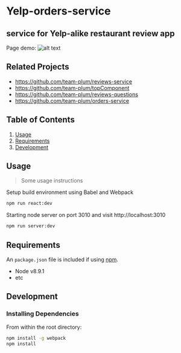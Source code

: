 # Yelp-orders-service
## service for Yelp-alike restaurant review app

Page demo:
![alt text](https://i.imgur.com/r1VxsN3.png)

## Related Projects

  - https://github.com/team-plum/reviews-service
  - https://github.com/team-plum/topComponent
  - https://github.com/team-plum/reviews-questions
  - https://github.com/team-plum/orders-service

## Table of Contents

1. [Usage](#Usage)
1. [Requirements](#requirements)
1. [Development](#development)

## Usage

> Some usage instructions

Setup build environment using Babel and Webpack
```bash
npm run react:dev
```
Starting node server on port 3010 and visit http://localhost:3010
```bash
npm run server:dev
```

## Requirements

An `package.json` file is included if using [npm](https://www.npmjs.com/get-npm).

- Node v8.9.1
- etc

## Development

### Installing Dependencies

From within the root directory:

```sh
npm install -g webpack
npm install
```